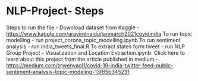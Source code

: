 # NLP-Project- Steps
Steps to run the file -
Download dataset from Kaggle - https://www.kaggle.com/aravindnaidu/janmarch2021covidindia
To run topic modelling - run project_corona_topic_modelling.ipynb
To run sentiment analysis - run india_tweets_final.R
To extract states form tweet - run NLP Group Project - Visualization and Location Extraction.ipynb.
Click here to learn about this project from the article published in medium - https://medium.com/@wenyaol1/covid-19-india-twitter-feed-public-sentiment-analysis-topic-modeling-13f65b34523f

